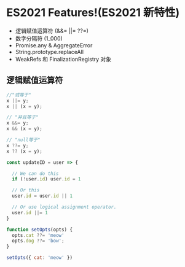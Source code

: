 

# ES2021 Features!(ES2021 新特性)

 - 逻辑赋值运算符 (&&= ||= ??=)
 - 数字分隔符 (1_000)
 - Promise.any & AggregateError
 - String.prototype.replaceAll
 - WeakRefs 和 FinalizationRegistry 对象

## 逻辑赋值运算符

```javascript
//"或等于"
x ||= y;
x || (x = y);

// "并且等于"
x &&= y;
x && (x = y);

// "null等于"
x ??= y;
x ?? (x = y);
```

```javascript
const updateID = user => {

  // We can do this
  if (!user.id) user.id = 1

  // Or this
  user.id = user.id || 1

  // Or use logical assignment operator.
  user.id ||= 1
}
```

```javascript
function setOpts(opts) {
  opts.cat ??= 'meow'
  opts.dog ??= 'bow';
}

setOpts({ cat: 'meow' })
```